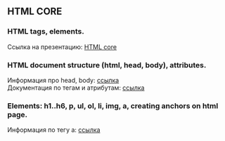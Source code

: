 ## HTML CORE
### HTML tags, elements. 
Ссылка на презентацию: [HTML core](https://github.com/ait-tr/cohort22/blob/main/basic_programming/lesson_63/html_core.pdf)

### HTML document structure (html, head, body), attributes. 
Информация про head, body: [ссылка](https://www.w3schools.com/html/html_head.asp)  
Документация по тегам и атрибутам: [ссылка](https://developer.mozilla.org/en-US/docs/Web/HTML/Element/a)

### Elements: h1..h6, p, ul, ol, li, img, a, creating anchors on html page. 

Информация по тегу a: [ссылка](https://www.w3schools.com/tags/tag_a.asp)  


 



